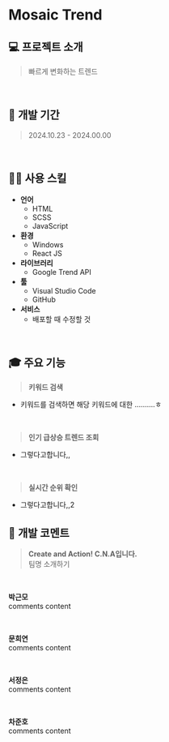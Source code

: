 # Mosaic Trend

## 💻 프로젝트 소개

> 빠르게 변화하는 트렌드

<br>

## 📅 개발 기간

> 2024.10.23 - 2024.00.00

<br>

## 💪🏻 사용 스킬

- **언어**
  - HTML
  - SCSS
  - JavaScript
- **환경**
  - Windows
  - React JS
- **라이브러리**
  - Google Trend API
- **툴**
  - Visual Studio Code
  - GitHub
- **서비스**
  - 배포할 때 수정할 것

<br>

## 🎓 주요 기능

> **키워드 검색**

- 키워드를 검색하면 해당 키워드에 대한 ..........ㅎ

<br>

> **인기 급상승 트렌드 조회**

- 그렇다고합니다,,

<br>

> **실시간 순위 확인**

- 그렇다고합니다,,2

## 💬 개발 코멘트

> **Create and Action! C.N.A입니다.** <br>
> 팀명 소개하기

<br>

**박근모**  
comments content

<br>

**문희연**  
comments content

<br>

**서정은**  
comments content

<br>

**차준호**  
comments content
